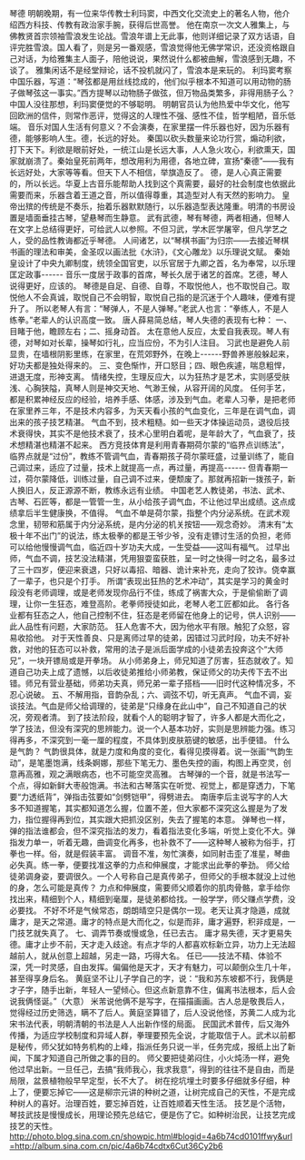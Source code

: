 琴德
   明朝晚期，有一位来华传教士利玛窦，中西文化交流史上的著名人物，他介绍西方科技、传教有政治家手腕，获得后世高誉。
   他在南京一次文人雅集上，与佛教贤首宗领袖雪浪发生论战。雪浪年谱上无此事，他则详细记录了双方话语，自评完胜雪浪。国人看了，则是另一番观感，雪浪觉得他无佛学常识，还没资格跟自己对话，为给雅集主人面子，陪他说说，果然说什么都被曲解，雪浪感到无趣，不谈了。
   雅集闲话不是经堂辩论，话不投机就闪了，雪浪本是来玩的。
   利玛窦考察中国乐器，写道：“琴弦都是用丝线捻成的，他们似乎根本不知道可以用动物的肠子做琴弦这一事实。”西方提琴以动物肠子做弦，但万物品类繁多，非得用肠子么？
   中国人没往那想，利玛窦便觉的不够聪明。
   明朝官员认为他热爱中华文化，他写回欧洲的信件，则常作恶评，觉得这的人理性不强、感性不佳，哲学粗陋，音乐低端。
   音乐对国人生活有何意义？不会演奏，在家里摆一件乐器也好，因为乐器有德，能够影响人生。德，长远的好处。
   秦国以砍头数量来论功行赏，煽动利欲，打下天下。利欲是眼前好处，一统江山是长远大事，人人急火攻心，利欲熏天，国家就崩溃了。秦始皇死前两年，想改用利为用德，各地立碑，宣扬“秦德”——我有长远好处，大家等等看。但天下人不相信，举旗造反了。
   德，是人心真正需要的，所以长远。华夏上古音乐能帮助人找到这个真需要，最好的社会制度也依据此需要而来，乐器含着王道之音，所以值得尊重，其造型对人有天然的影响力。
   皇帝出殡的传统是不奏乐，抬着乐器默默随行，以乐器造型表达隆重。明清的书房设置是墙面垂挂古琴，望悬琴而生静意。
   武有武德，琴有琴德，两者相通，但琴人在文字上总结得更好，可给武人以参照。不但习武，学木匠学屠宰，但凡学艺之人，受的品性教诲都近乎琴德。
人间诸艺，以“琴棋书画”为归宗——去接近琴棋书画的理法和审美，金圣叹以画法批《水浒》，《文心雕龙》以乐理说文赋。
    秦始皇设计了中央九卿制度，统领全国官吏，以乐官居于九卿之首，名为奉常，以乐理匡定政事------
   音乐一度居于政事的首席，琴长久居于诸艺的首席。艺德，琴人说得更好，应该的。
   琴德是自足、自德、自尊，不取悦他人，也不取悦自己。取悦他人不会真诚，取悦自己不会明智，取悦自己指的是沉迷于个人趣味，便难有提升了。
   所以老琴人有言：“琴弹人，不是人弹琴。”老武人也言：“拳练人，不是人练拳。”老辈人的认识高度一致。
   唐人薛易简总结，琴人失德的表现有七种：
   一、目睹于他，瞻顾左右；二、摇身动首。
   太在意他人反应，太爱自我表现。琴人有德，对琴如对长辈，操琴如行礼，应当应份，不为引人注目。
   习武也是避免人前显贵，在墙根阴影里练，在家里，在荒郊野外，在晚上------野兽养崽般躲起来，好功夫都是独处得来的。
   三、变色惭怍，开口怒目；四、眼色疾遽，喘息粗悍，进退无度，形神支离。
   情绪失控，生理反应大，以为狂热才是艺术，实则感受肤浅、心胸狭隘，真琴人则是神交天地、气渺王候，从容开阔的风度。
   任何手艺，都是积累神经反应的经验，培养手感、体感，涉及到气血。老辈人习拳，是把老师在家里养三年，不是技术内容多，为天天看小孩的气血变化，三年是在调气血，调出来的孩子技艺精湛。
   气血不到，技术粗糙。如一些天才体操运动员，退役后技术衰得快，其实不是他技术衰了，技术心里明白着呢，是年龄大了，气血衰了，技术想精湛也精湛不起来。
    西方竞技体育是利用青春期荷尔蒙的“临界点训练法”，临界点就是“过份”，教练不管调气血，青春期孩子荷尔蒙旺盛，过量训练了，能自己调过来，适应了过量，技术上就提高一点，再过量，再提高------
    但青春期一过，荷尔蒙降低，训练过量，自己调不过来，便颓废了。那就再招新一拨孩子，新人换旧人，反正源源不断，教练永远有业绩。
    中国老艺人教徒弟，书法、武术、古琴、石匠等，都是一管管一生，从小给孩子调气血，不让他过早出成绩。这点成绩拿后半生健康换，不值得。
    气血不单是荷尔蒙，指整个内分泌系统。在武术观念里，韧带和筋属于内分泌系统，是内分泌的机关按钮——观念奇妙。
    清末有“太极十年不出门”的说法，练太极拳的都是王爷少爷，没有走镖讨生活的负担，老师可以给他慢慢调气血，临近四十岁功夫大成，一生受益——这叫有福气。
    过早出师，气血不调，技艺没法精湛，凭用狠耍蛮获胜，呈一时之快得一时之名，最多过了三十四岁，便迎来衰退，只好以毒招、暗器、诡计来补充，走向了狡诈。侥幸赢了一辈子，也只是个打手。
    所谓“表现出狂热的艺术冲动”，其实是学习的黄金时段没有老师调理，或是老师发现你品行不佳，练成了祸害大众，于是偷偷断了调理，让你一生狂态，难登高阶。老拳师授徒如此，老琴人老工匠都如此。
    各行各业都有狂态之人，他自己控制不住，狂态是老师留在他身上的记号，供人识别——此人品性有问题，大家防范。
    狂人危害不大，因为他水平有限。触犯了众怒，容易收拾他。
    对于天性善良、只是离师过早的徒弟，因错过习武时段，功夫不好补救，对他的狂态可以补救，常用的法子是派后面学成的小徒弟去投奔这个“大师兄”，一块开镖局或是开拳场。
    从小师弟身上，师兄知道了厉害，狂态就收了。知道自己功夫上成了遗憾，以后收徒弟推给小师弟教，保证师父的功夫传下去不出错。师兄有营业基础，师弟功夫真，师兄弟一辈子搭档——旧时代这种情况多，不忍心说破。
    五、不解用指，音韵杂乱；六、调弦不切，听无真声。
    气血不调，妄谈技法。气血是师父给调理的，徒弟是“只缘身在此山中”，自己不知道自己的状况，旁观者清。
    到了技法阶段，就看个人的聪明才智了，许多人都是大而化之，学了技法，但没有深究的思辨能力。说一个人基本功好，实则是思辨能力强。练习得再多，不深究到一毫一厘的程度，不具体到皮肤筋键的敏感，出手便错。
    什么是气韵？
    气韵很具体，就是力度和角度的变化，看得见摸得着。说一张画“气韵生动”，是笔墨饱满，线条婀娜，那些下笔无力、墨色失控的画，构图上再空灵，创意再高雅，观之满眼病态，也不可能空灵高雅。
    古琴弹的一个音，就是书法写一个点，得如新鲜大枣般饱满。书法和古琴落实在听觉、视觉上，都是穿透力，下笔要“力透纸背”，弹指击弦要如“剑劈铠甲”，得劈进去。
    南唐李后主说写字的人大多不知道握笔，其实都知道怎么握，位置不差，但大家都不深究这么握是为了发力，指位握得再到位，其实跟大把抓没区别，失去了握笔的本意。
    弹琴也一样，弹的指法谁都会，但不深究指法的发力，看着指法变化多端，听觉上变化不大。弹指发力单一，听着无趣，曲调变化再多，也补救不了——这种琴人被称为俗手，打拳也一样。俗，就是假装丰富。
    调音不准，匆忙演奏，如同射击歪了准星，琴曲必失真。练一拳，便要找准这拳的力点和伸展度，才能求出此拳的拳劲。
    师父给徒弟调身姿，要调很久。一个人号称自己是真传弟子，但师父的手根本就没上过他的身，怎么可能是真传？
   力点和伸展度，需要师父顺着你的肌肉骨骼，拿手给你找出来，精细到个人，精细到毫厘，是徒弟都给找。一般学学，师父赚点学费，没必要找。
   不好不坏是气候常态，朗朗晴空只是偶尔一现。老天让真才隐遁，成就庸才，是天之常道。庸才的特点是大而化之，似是而非，庸才遍野，积非成是，一门技艺就失真了。
   七、调弄节奏或慢或急，任已去古。
   庸才易失德，天才更易失德。庸才止步不前，天才走入歧途。有点才华的人都喜欢标新立异，功力上无法超越前人，就从创意上超越，另走一路，巧得大名。
   任已——技法不精、体验不深，凭一时灵感，自由发挥。偏偏他是天才，天才有魅力，可以颠倒众生几十年，甚至得享身后名。
   黄庭坚不让儿子学自己的字，说：“我和苏东坡都不行，我俩是才子字，随手出新，年轻人一望倾心。但这点新意靠不住，偏离书法根本，后人会说我俩怪诞。”（大意）
   米芾说他俩不是写字，在描描画画。古人总是敬畏后人，觉得经过历史筛选，瞒不了后人。黄庭坚算错了，后人没说他怪，苏黄二人成为北宋书法代表，明朝清朝的书法是人人出新作怪的局面。
   民国武术普传，后又海外传播，为适应学校制度和异域人群，拳理要预先全说，才能取信于人。武术以前都是秘传，师父犹如特务机构的上峰，指派任务只说一半，任务完成，报纸上出了新闻，下属才知道自己所做之事的目的。
   师父要把徒弟闷住，小火炖汤一样，避免他过早出新。一旦任己，去搞“我师我心，我求我意”，得到的往往不是自由，而是局限，盆景植物般早早定型，长不大了。
   树在挖坑埋土时要多仔细就多仔细，种上了，便要忘掉它——这是柳宗元讲的种树之道，让树完成自己的天性，不是完成种树人的喜好。治理百姓，要忘掉百姓，让百姓顺着天性生活。
   技艺是个活物，琴技武技是慢慢成长，用理论预先总结它，便是伤了它。如种树治民，让技艺完成技艺的天性。
http://photo.blog.sina.com.cn/showpic.html#blogid=4a6b74cd0101ffwy&url=http://album.sina.com.cn/pic/4a6b74cdtx6Cut36Cy2b6
